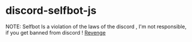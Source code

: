 # discord-selfbot-js
NOTE: Selfbot Is a violation of the laws of the discord , I'm not responsible, if you get banned from discord ! 
[Revenge](http://prntscr.com/nri8di)

